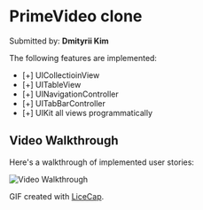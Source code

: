 # PrimeVideo clone

Submitted by: **Dmityrii Kim**

The following features are implemented:

* [+] UICollectioinView
* [+] UITableView
* [+] UINavigationController
* [+] UITabBarController
* [+] UIKit all views programmatically

## Video Walkthrough

Here's a walkthrough of implemented user stories:

<img src='https://github.com/MityaKimchanskii/PrimeVideo/blob/main/PrimeVideo.gif' title='Video Walkthrough' width='' alt='Video Walkthrough' />

GIF created with [LiceCap](http://www.cockos.com/licecap/).

    


